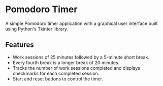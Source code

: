 
# Pomodoro Timer

A simple Pomodoro timer application with a graphical user interface built using Python's Tkinter library.

## Features
- Work sessions of 25 minutes followed by a 5-minute short break.
- Every fourth break is a longer break of 20 minutes.
- Tracks the number of work sessions completed and displays checkmarks for each completed session.
- Start and reset buttons to control the timer.

